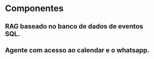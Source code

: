 # Componentes

## RAG baseado no banco de dados de eventos SQL.

## Agente com acesso ao calendar e o whatsapp.